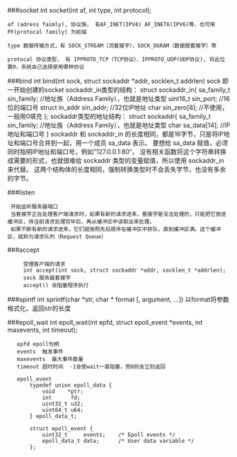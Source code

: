###socket
    int socket(int af, int type, int protocol);
     
    af (adress faimly), 协议族， 有AF_INET(IPV4) AF_INET6(IPV6)等，也可用 PF(protocal family) 为前缀
         
    type 数据传输方式，有 SOCK_STREAM（流套接字）、SOCK_DGRAM（数据报套接字）等
    
    protocal 协议类型， 有 IPPROTO_TCP（TCP协议）、IPPROTO_UDP(UDP协议), 将此位置0，系统自己选择使用哪种协议

###bind
        int bind(int sock, struct sockaddr *addr, socklen_t addrlen)
        sock 即一开始创建的socket
        sockaddr_in类型的结构：
        struct sockaddr_in{
             sa_family_t     sin_family;   //地址族（Address Family），也就是地址类型
             uint16_t        sin_port;     //16位的端口号
             struct in_addr  sin_addr;     //32位IP地址
             char            sin_zero[8];  //不使用，一般用0填充
         };
        sockaddr类型的地址结构：
        struct sockaddr{
             sa_family_t  sin_family;   //地址族（Address Family），也就是地址类型
             char         sa_data[14];  //IP地址和端口号
        }
        sockaddr 和 sockaddr_in 的长度相同，都是16字节，只是将IP地址和端口号合并到一起，用一个成员 sa_data 表示。
        要想给 sa_data 赋值，必须同时指明IP地址和端口号，例如”127.0.0.1:80“，
        没有相关函数将这个字符串转换成需要的形式，也就很难给 sockaddr 类型的变量赋值，所以使用 sockaddr_in 来代替。
        这两个结构体的长度相同，强制转换类型时不会丢失字节，也没有多余的字节。
        
###listen
    
     开始监听服务器端口
     当套接字正在处理客户端请求时，如果有新的请求进来，套接字是没法处理的，只能把它放进缓冲区，待当前请求处理完毕后，再从缓冲区中读取出来处理。
     如果不断有新的请求进来，它们就按照先后顺序在缓冲区中排队，直到缓冲区满。这个缓冲区，就称为请求队列（Request Queue）
 
###accept

         受理客户端的请求
         int accept(int sock, struct sockaddr *addr, socklen_t *addrlen);
         sock 服务器套接字
         accept() 会阻塞程序执行

###spintf
    int sprintf(char *str, char * format [, argument, ...]) 以format将参数格式化，返回str的长度

###epoll_wait
    int epoll_wait(int epfd, struct epoll_event *events,
                      int maxevents, int timeout);

       epfd epoll句柄
       events  触发事件
       maxevents  最大事件数量
       timeout 超时时间  -1会使wait一直阻塞，而0则会立刻返回

       epoll_event 
           typedef union epoll_data {
               void    *ptr;
               int      fd;
               uint32_t u32;
               uint64_t u64;
           } epoll_data_t;
           
           struct epoll_event {
               uint32_t     events;    /* Epoll events */
               epoll_data_t data;      /* User data variable */
           };
